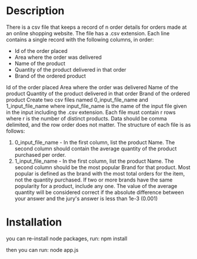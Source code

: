 # Description 

There is a csv file that keeps a record of n order details for orders made at an online
shopping website. The file has a .csv extension.
Each line contains a single record with the following columns, in order:

- Id of the order placed
- Area where the order was delivered
- Name of the product
- Quantity of the product delivered in that order
- Brand of the ordered product

Id of the order placed
Area where the order was delivered
Name of the product
Quantity of the product delivered in that order
Brand of the ordered product
Create two csv files named 0_input_file_name and 1_input_file_name where input_file_name
is the name of the input file given in the input including the .csv extension. Each file must
contain r rows where r is the number of distinct products. Data should be comma delimited,
and the row order does not matter.
The structure of each file is as follows:
1. 0_input_file_name - In the first column, list the product Name. The second column
should contain the average quantity of the product purchased per order.
2. 1_input_file_name - In the first column, list the product Name. The second column
should be the most popular Brand for that product. Most popular is defined as the brand
with the most total orders for the item, not the quantity purchased. If two or more brands
have the same popularity for a product, include any one.
The value of the average quantity will be considered correct if the absolute difference
between your answer and the jury's answer is less than 1e-3 (0.001)

# Installation

you can re-install node packages, run:
npm install

then you can run:
node app.js
